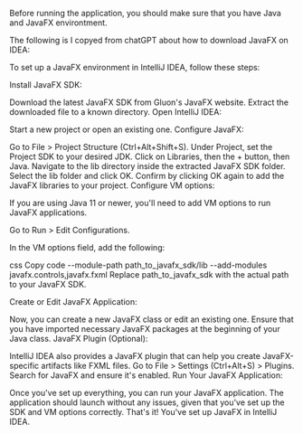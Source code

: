 Before running the application, you should make sure that you have Java and JavaFX environtment.

The following is I copyed from chatGPT about how to download JavaFX on IDEA:

To set up a JavaFX environment in IntelliJ IDEA, follow these steps:

Install JavaFX SDK:

Download the latest JavaFX SDK from Gluon's JavaFX website.
Extract the downloaded file to a known directory.
Open IntelliJ IDEA:

Start a new project or open an existing one.
Configure JavaFX:

Go to File > Project Structure (Ctrl+Alt+Shift+S).
Under Project, set the Project SDK to your desired JDK.
Click on Libraries, then the + button, then Java.
Navigate to the lib directory inside the extracted JavaFX SDK folder. Select the lib folder and click OK.
Confirm by clicking OK again to add the JavaFX libraries to your project.
Configure VM options:

If you are using Java 11 or newer, you'll need to add VM options to run JavaFX applications.

Go to Run > Edit Configurations.

In the VM options field, add the following:

css
Copy code
--module-path path_to_javafx_sdk/lib --add-modules javafx.controls,javafx.fxml
Replace path_to_javafx_sdk with the actual path to your JavaFX SDK.

Create or Edit JavaFX Application:

Now, you can create a new JavaFX class or edit an existing one.
Ensure that you have imported necessary JavaFX packages at the beginning of your Java class.
JavaFX Plugin (Optional):

IntelliJ IDEA also provides a JavaFX plugin that can help you create JavaFX-specific artifacts like FXML files.
Go to File > Settings (Ctrl+Alt+S) > Plugins.
Search for JavaFX and ensure it's enabled.
Run Your JavaFX Application:

Once you've set up everything, you can run your JavaFX application.
The application should launch without any issues, given that you've set up the SDK and VM options correctly.
That's it! You've set up JavaFX in IntelliJ IDEA.